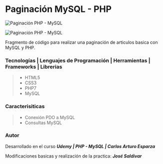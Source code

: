 # **Paginación MySQL - PHP**

![Paginación PHP - MySQL](https://res.cloudinary.com/dlbfrbl8h/image/upload/v1602022080/paginacion-php-mysql_2_jmdcpg.png "Paginación PHP - MySQL")

![Paginación PHP - MySQL](https://res.cloudinary.com/dlbfrbl8h/image/upload/v1602022078/paginacion-php-mysql_1_bbwv7n.png "Paginación PHP - MySQL")

Fragmento de código para realizar una paginación de articulos basica con MySQL y PHP.

### **Tecnologías | Lenguajes de Programación | Herramientas | Frameworks | Librerias**

> -   HTML5
> -   CSS3
> -   PHP7
> -   MySQL

### **Caracterisiticas**

> -   Conexión PDO a MySQL
> -   Consultas MySQL

### Autor

Desarrollado en el curso _**Udemy | PHP - MySQL | Carlos Arturo Esparza**_

Modificaciones basicas y realización de la practica: _**José Saldivar**_
